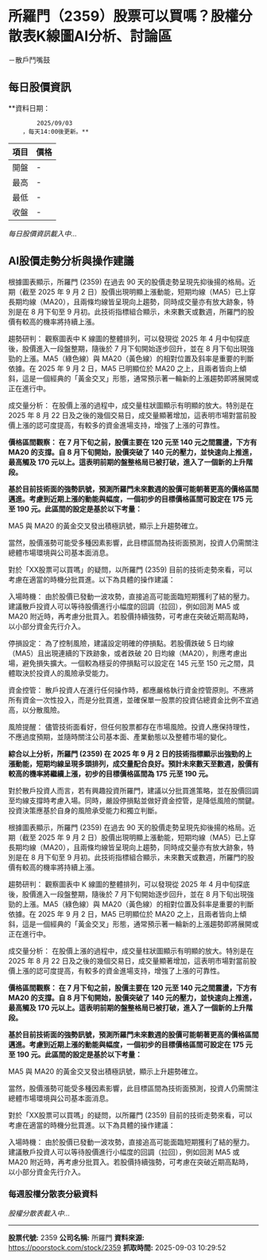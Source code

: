 # 所羅門（2359）股票可以買嗎？股權分散表K線圖AI分析、討論區
－散戶鬥嘴鼓

## 每日股價資訊

**資料日期：
        
            2025/09/03
        ，每天14:00後更新。**

| 項目 | 價格 |
|------|------|
| 開盤 | - |
| 最高 | - |
| 最低 | - |
| 收盤 | - |

*每日股價資訊載入中...*

## AI股價走勢分析與操作建議

根據圖表顯示，所羅門 (2359) 在過去 90 天的股價走勢呈現先抑後揚的格局。近期（截至 2025 年 9 月 2 日）股價出現明顯上漲動能，短期均線（MA5）已上穿長期均線（MA20），且兩條均線皆呈現向上趨勢，同時成交量亦有放大跡象，特別是在 8 月下旬至 9 月初。此技術指標組合顯示，未來數天或數週，所羅門的股價有較高的機率將持續上漲。

趨勢研判： 觀察圖表中 K 線圖的整體排列，可以發現從 2025 年 4 月中旬探底後，股價進入一段盤整期，隨後於 7 月下旬開始逐步回升，並在 8 月下旬出現強勁的上漲。MA5（綠色線）與 MA20（黃色線）的相對位置及斜率是重要的判斷依據。在 2025 年 9 月 2 日，MA5 已明顯位於 MA20 之上，且兩者皆向上傾斜，這是一個經典的「黃金交叉」形態，通常預示著一輪新的上漲趨勢即將展開或正在進行中。

成交量分析： 在股價上漲的過程中，成交量柱狀圖顯示有明顯的放大。特別是在 2025 年 8 月 22 日及之後的幾個交易日，成交量顯著增加，這表明市場對當前股價上漲的認可度提高，有較多的資金進場支持，增強了上漲的可靠性。

**價格區間觀察： 在 7 月下旬之前，股價主要在 120 元至 140 元之間震盪，下方有 MA20 的支撐。自 8 月下旬開始，股價突破了 140 元的壓力，並快速向上推進，最高觸及 170 元以上。這表明前期的盤整格局已被打破，進入了一個新的上升階段。**

**基於目前技術面的強勢訊號，預測所羅門未來數週的股價可能朝著更高的價格區間邁進。考慮到近期上漲的動能與幅度，一個初步的目標價格區間可設定在 175 元至 190 元。此區間的設定是基於以下考量：**

MA5 與 MA20 的黃金交叉發出積極訊號，顯示上升趨勢確立。

當然，股價漲勢可能受多種因素影響，此目標區間為技術面預測，投資人仍需關注總體市場環境與公司基本面消息。

對於「XX股票可以買嗎」的疑問，以所羅門 (2359) 目前的技術走勢來看，可以考慮在適當的時機分批買進。以下為具體的操作建議：

入場時機： 由於股價已發動一波攻勢，直接追高可能面臨短期獲利了結的壓力。建議散戶投資人可以等待股價進行小幅度的回調（拉回），例如回測 MA5 或 MA20 附近時，再考慮分批買入。若股價持續強勢，可考慮在突破近期高點時，以小部分資金先行介入。

停損設定： 為了控制風險，建議設定明確的停損點。若股價跌破 5 日均線（MA5）且出現連續的下跌跡象，或者跌破 20 日均線（MA20），則應考慮出場，避免損失擴大。一個較為穩妥的停損點可以設定在 145 元至 150 元之間，具體取決於投資人的風險承受能力。

資金控管： 散戶投資人在進行任何操作時，都應嚴格執行資金控管原則。不應將所有資金一次性投入，而是分批買進，並確保單一股票的投資佔總資金比例不宜過高，以分散風險。

風險提醒： 儘管技術面看好，但任何股票都存在市場風險。投資人應保持理性，不應過度預期，並隨時關注公司基本面、產業動態以及整體市場的變化。

**綜合以上分析，所羅門 (2359) 在 2025 年 9 月 2 日的技術指標顯示出強勁的上漲動能，短期均線呈現多頭排列，成交量配合良好。預計未來數天至數週，股價有較高的機率將繼續上漲，初步的目標價格區間為 175 元至 190 元。**

對於散戶投資人而言，若有興趣投資所羅門，建議以分批買進策略，並在股價回調至均線支撐時考慮入場。同時，嚴設停損點並做好資金控管，是降低風險的關鍵。投資決策應基於自身的風險承受能力和獨立判斷。

根據圖表顯示，所羅門 (2359) 在過去 90 天的股價走勢呈現先抑後揚的格局。近期（截至 2025 年 9 月 2 日）股價出現明顯上漲動能，短期均線（MA5）已上穿長期均線（MA20），且兩條均線皆呈現向上趨勢，同時成交量亦有放大跡象，特別是在 8 月下旬至 9 月初。此技術指標組合顯示，未來數天或數週，所羅門的股價有較高的機率將持續上漲。

趨勢研判： 觀察圖表中 K 線圖的整體排列，可以發現從 2025 年 4 月中旬探底後，股價進入一段盤整期，隨後於 7 月下旬開始逐步回升，並在 8 月下旬出現強勁的上漲。MA5（綠色線）與 MA20（黃色線）的相對位置及斜率是重要的判斷依據。在 2025 年 9 月 2 日，MA5 已明顯位於 MA20 之上，且兩者皆向上傾斜，這是一個經典的「黃金交叉」形態，通常預示著一輪新的上漲趨勢即將展開或正在進行中。

成交量分析： 在股價上漲的過程中，成交量柱狀圖顯示有明顯的放大。特別是在 2025 年 8 月 22 日及之後的幾個交易日，成交量顯著增加，這表明市場對當前股價上漲的認可度提高，有較多的資金進場支持，增強了上漲的可靠性。

**價格區間觀察： 在 7 月下旬之前，股價主要在 120 元至 140 元之間震盪，下方有 MA20 的支撐。自 8 月下旬開始，股價突破了 140 元的壓力，並快速向上推進，最高觸及 170 元以上。這表明前期的盤整格局已被打破，進入了一個新的上升階段。**

**基於目前技術面的強勢訊號，預測所羅門未來數週的股價可能朝著更高的價格區間邁進。考慮到近期上漲的動能與幅度，一個初步的目標價格區間可設定在 175 元至 190 元。此區間的設定是基於以下考量：**

MA5 與 MA20 的黃金交叉發出積極訊號，顯示上升趨勢確立。

當然，股價漲勢可能受多種因素影響，此目標區間為技術面預測，投資人仍需關注總體市場環境與公司基本面消息。

對於「XX股票可以買嗎」的疑問，以所羅門 (2359) 目前的技術走勢來看，可以考慮在適當的時機分批買進。以下為具體的操作建議：

入場時機： 由於股價已發動一波攻勢，直接追高可能面臨短期獲利了結的壓力。建議散戶投資人可以等待股價進行小幅度的回調（拉回），例如回測 MA5 或 MA20 附近時，再考慮分批買入。若股價持續強勢，可考慮在突破近期高點時，以小部分資金先行介入。

### 每週股權分散表分級資料

*股權分散表載入中...*

---

**股票代號:** 2359
**公司名稱:** 所羅門
**資料來源:** https://poorstock.com/stock/2359
**抓取時間:** 2025-09-03 10:29:52